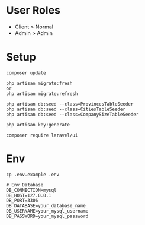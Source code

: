 # User Roles

-   Client > Normal
-   Admin > Admin

# Setup

```
composer update
```

```
php artisan migrate:fresh
or
php artisan migrate:refresh
```

```
php artisan db:seed --class=ProvincesTableSeeder
php artisan db:seed --class=CitiesTableSeeder
php artisan db:seed --class=CompanySizeTableSeeder

```

```
php artisan key:generate
```

```
composer require laravel/ui
```

# Env 

```
cp .env.example .env
```

```
# Env Database
DB_CONNECTION=mysql
DB_HOST=127.0.0.1
DB_PORT=3306
DB_DATABASE=your_database_name
DB_USERNAME=your_mysql_username
DB_PASSWORD=your_mysql_password
```

